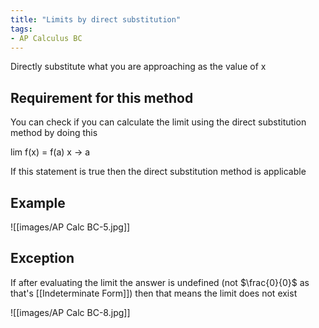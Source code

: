 ```yaml
---
title: "Limits by direct substitution"
tags:
- AP Calculus BC
---
```


Directly substitute what you are approaching as the value of x

## Requirement for this method

You can check if you can calculate the limit using the direct substitution method by doing this

lim f(x) = f(a)
x -> a

If this statement is true then the direct substitution method is applicable

## Example

![[images/AP Calc BC-5.jpg]]

## Exception

If after evaluating the limit the answer is undefined (not $\frac{0}{0}$ as that's [[Indeterminate Form]]) then that means the limit does not exist

![[images/AP Calc BC-8.jpg]]